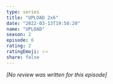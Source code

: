 ```yaml
---
type: series
title: "UPLOAD 2x6"
date: "2022-03-13T19:58:20"
name: "UPLOAD"
season: 2
episode: 6
rating: 2
ratingEmoji: ⭐️⭐️
share: false
---
```


_[No review was written for this episode]_
